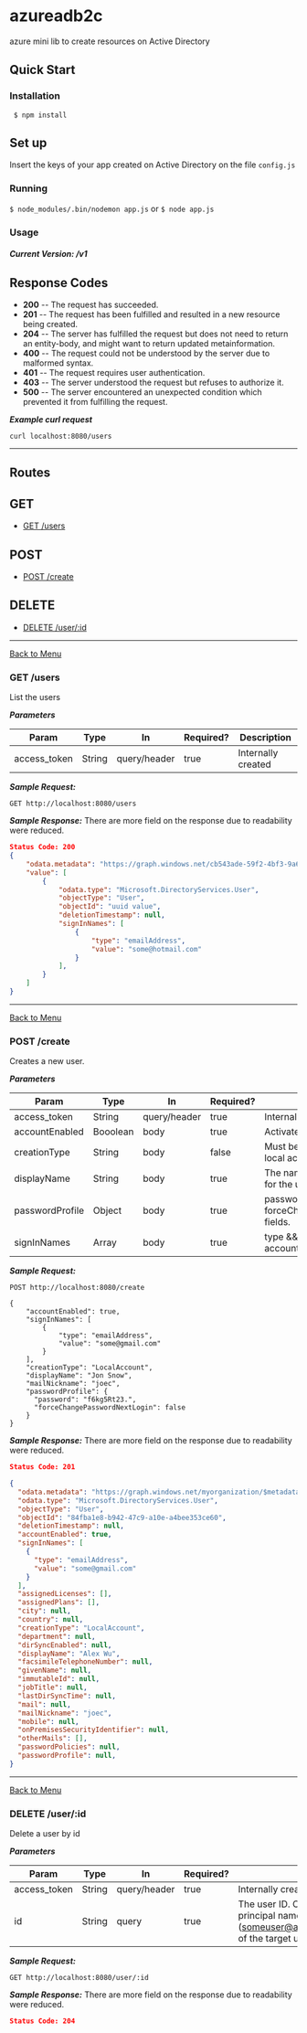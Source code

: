 # azureadb2c
azure mini lib to create resources on Active Directory
## Quick Start
### Installation
``` $ npm install```

## Set up
Insert the keys of your app created on Active Directory on the file ```config.js```
### Running
``` $ node_modules/.bin/nodemon app.js ```
 or
``` $ node app.js ```

### Usage

##### Current Version: /v1

## Response Codes

+ **200** -- The request has succeeded.
+ **201** -- The request has been fulfilled and resulted in a new resource being created.
+ **204** -- The server has fulfilled the request but does not need to return an entity-body, and might want to return updated metainformation.
+ **400** -- The request could not be understood by the server due to malformed syntax.
+ **401** -- The request requires user authentication.
+ **403** -- The server understood the request but refuses to authorize it.
+ **500** -- The server encountered an unexpected condition which prevented it from fulfilling the request.

***Example curl request***
```
curl localhost:8080/users
```

---

<a name="routes_menu"></a>
## Routes

## GET
* [GET /users](#get_users)

## POST
* [POST /create](#post_create_user)

## DELETE
* [DELETE /user/:id](#delete_user)

---
<a name="get_users"></a>

[Back to Menu](#routes_menu)
### GET /users

List the users

***Parameters***

Param        | Type   | In           | Required?  | Description
---          | ---    | ---          | ---        | ---
access_token | String | query/header | true       | Internally created

***Sample Request:***
```HTTP
GET http://localhost:8080/users
```

***Sample Response:***
There are more field on the response due to readability were reduced.
```JSON
Status Code: 200
{
	"odata.metadata": "https://graph.windows.net/cb543ade-59f2-4bf3-9a66-6ff062cb7867/$metadata#directoryObjects",
    "value": [
        {
            "odata.type": "Microsoft.DirectoryServices.User",
            "objectType": "User",
            "objectId": "uuid value",
            "deletionTimestamp": null,
            "signInNames": [
                {
                    "type": "emailAddress",
                    "value": "some@hotmail.com"
                }
            ],
        }
    ]
}

```

---
<a name="post_create_user"></a>

[Back to Menu](#routes_menu)
### POST /create

Creates a new user.

***Parameters***

Param        | Type   | In           | Required?  | Description
---          | ---    | ---          | ---        | ---
access_token | String | query/header | true       | Internally created
accountEnabled | Booolean | body         | true       | Activate the account from creation
creationType  | String | body         | false      | Must be set to 'LocalAccount' to create a local account user.
displayName         | String | body         | true       | The name to display in the address book for the user.
passwordProfile   | Object | body         | true      | password(String) && forceChangePasswordNextLogin(Boolean) fields.
signInNames      | Array | body         | true | type && value String values to sign in the account with


***Sample Request:***
```HTTP
POST http://localhost:8080/create

{
	"accountEnabled": true,
	"signInNames": [
	    {
	        "type": "emailAddress",
	        "value": "some@gmail.com"
	    }
    ],
    "creationType": "LocalAccount",
    "displayName": "Jon Snow",
    "mailNickname": "joec",
    "passwordProfile": {
      "password": "f6kg5Rt23.",
      "forceChangePasswordNextLogin": false
    }
}
```

***Sample Response:***
There are more field on the response due to readability were reduced.
```JSON
Status Code: 201

{
  "odata.metadata": "https://graph.windows.net/myorganization/$metadata#directoryObjects/Microsoft.DirectoryServices.User/@Element",
  "odata.type": "Microsoft.DirectoryServices.User",
  "objectType": "User",
  "objectId": "84fba1e8-b942-47c9-a10e-a4bee353ce60",
  "deletionTimestamp": null,
  "accountEnabled": true,
  "signInNames": [
    {
      "type": "emailAddress",
      "value": "some@gmail.com"
    }
  ],
  "assignedLicenses": [],
  "assignedPlans": [],
  "city": null,
  "country": null,
  "creationType": "LocalAccount",
  "department": null,
  "dirSyncEnabled": null,
  "displayName": "Alex Wu",
  "facsimileTelephoneNumber": null,
  "givenName": null,
  "immutableId": null,
  "jobTitle": null,
  "lastDirSyncTime": null,
  "mail": null,
  "mailNickname": "joec",
  "mobile": null,
  "onPremisesSecurityIdentifier": null,
  "otherMails": [],
  "passwordPolicies": null,
  "passwordProfile": null,
}
```
---


<a name="delete_user"></a>

[Back to Menu](#routes_menu)
### DELETE /user/:id

Delete a user by id

***Parameters***

Param        | Type   | In           | Required?  | Description
---          | ---    | ---          | ---        | ---
access_token | String | query/header | true       | Internally created
id | String | query | true       | The user ID. Can be the object ID (GUID) or the user principal name (someuser@a830edad9050849NDA1.onmicrosoft.com) of the target user.


***Sample Request:***
```HTTP
GET http://localhost:8080/user/:id
```

***Sample Response:***
There are more field on the response due to readability were reduced.
```JSON
Status Code: 204
```





